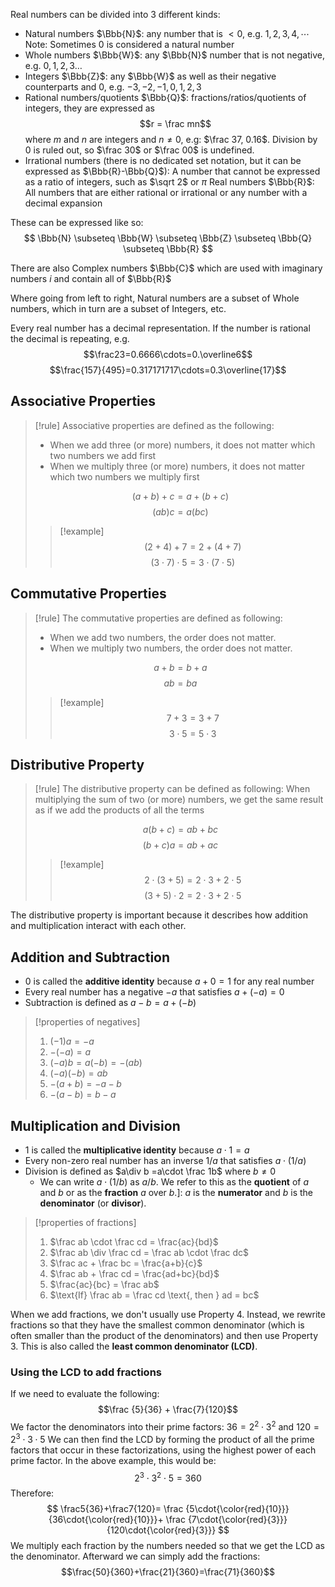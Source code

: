 Real numbers can be divided into 3 different kinds:
- Natural numbers $\Bbb{N}$: any number that is $<0$, e.g. $1,2,3,4,\cdots$ Note: Sometimes $0$ is considered a natural number
- Whole numbers $\Bbb{W}$: any $\Bbb{N}$ number that is not negative, e.g. $0,1,2,3\dots$
- Integers $\Bbb{Z}$: any $\Bbb{W}$ as well as their negative counterparts and $0$, e.g. $-3,-2,-1,0,1,2,3$
- Rational numbers/quotients $\Bbb{Q}$: fractions/ratios/quotients of integers, they are expressed as $$r = \frac mn$$ where $m$ and $n$ are integers and $n \neq 0$, e.g: $\frac 37, 0.16$. Division by $0$ is ruled out, so $\frac 30$ or $\frac 00$ is undefined.
- Irrational numbers (there is no dedicated set notation, but it can be expressed as $\Bbb{R}-\Bbb{Q}$): A number that cannot be expressed as a ratio of integers, such as $\sqrt 2$ or $\pi$
Real numbers $\Bbb{R}$: All numbers that are either rational or irrational or any number with a decimal expansion

These can be expressed like so:
$$
\Bbb{N} \subseteq \Bbb{W} \subseteq \Bbb{Z} \subseteq \Bbb{Q} \subseteq \Bbb{R}
$$

There are also Complex numbers $\Bbb{C}$ which are used with imaginary numbers $i$ and contain all of $\Bbb{R}$

Where going from left to right, Natural numbers are a subset of Whole numbers, which in turn are a subset of Integers, etc.

Every real number has a decimal representation. If the number is rational the decimal is repeating, e.g. $$\frac23=0.6666\cdots=0.\overline6$$
$$\frac{157}{495}=0.317171717\cdots=0.3\overline{17}$$

## Associative Properties

> [!rule]
> Associative properties are defined as the following: 
> - When we add three (or more) numbers, it does not matter which two numbers we add first
> - When we multiply three (or more) numbers, it does not matter which two numbers we multiply first
> 
> $$(a + b) + c = a + (b + c)$$
> $$(ab)c = a(bc)$$
> > [!example]
> > $$(2 + 4) + 7 = 2 + (4 + 7)$$
> > $$(3 \cdot 7) \cdot 5 = 3 \cdot (7 \cdot 5)$$

## Commutative Properties

> [!rule]
> The commutative properties are defined as following:
> - When we add two numbers, the order does not matter.
> - When we multiply two numbers, the order does not matter.
> 
> $$a + b = b + a$$
> $$ab = ba$$
> >[!example]
> >$$7 + 3 = 3 + 7$$
> >$$3 \cdot 5 = 5 \cdot 3$$

## Distributive Property
> [!rule]
> The distributive property can be defined as following:
> When multiplying the sum of two (or more) numbers, we get the same result as if we add the products of all the terms
> 
> $$a(b+c) = ab+bc$$
> $$(b+c)a = ab+ac$$
> >[!example]
> >$$2\cdot(3+5) = 2\cdot3 + 2\cdot5$$
> >$$(3+5)\cdot2 = 2\cdot3 + 2\cdot5$$

The distributive property is important because it describes how addition and multiplication interact with each other.

## Addition and Subtraction
- $0$ is called the **additive identity** because $a+0=1$ for any real number
- Every real number has a negative $-a$ that satisfies $a+(-a)=0$
- Subtraction is defined as $a-b=a+(-b)$
>[!properties of negatives]
>1. $(-1)a=-a$
>2. $-(-a)=a$
>3. $(-a)b=a(-b)=-(ab)$
>4. $(-a)(-b)=ab$
>5. $-(a+b)=-a-b$
>6. $-(a-b)=b-a$

## Multiplication and Division
- $1$ is called the **multiplicative identity** because $a\cdot1=a$
- Every non-zero real number has an inverse $1/a$ that satisfies $a\cdot(1/a)$
- Division is defined as $a\div b =a\cdot \frac 1b$ where $b \neq0$
	- We can write $a\cdot(1/b)$ as $a/b$. We refer to this as the **quotient** of $a$ and $b$ or as the **fraction** $a$ over $b$.]: $a$ is the **numerator** and $b$ is the **denominator** (or **divisor**).

>[!properties of fractions]
>1. $\frac ab \cdot \frac cd = \frac{ac}{bd}$
>2. $\frac ab \div \frac cd = \frac ab \cdot \frac dc$
>3. $\frac ac + \frac bc = \frac{a+b}{c}$
>4. $\frac ab + \frac cd = \frac{ad+bc}{bd}$
>5. $\frac{ac}{bc} = \frac ab$
>6. $\text{If} \frac ab = \frac cd \text{, then } ad = bc$

When we add fractions, we don't usually use Property 4. Instead, we rewrite fractions so that they have the smallest common denominator (which is often smaller than the product of the denominators) and then use Property 3. This is also called the **least common denominator (LCD)**.

### Using the LCD to add fractions
If we need to evaluate the following:
$$\frac {5}{36} + \frac{7}{120}$$
We factor the denominators into their prime factors: $36=2^2\cdot3^2$ and $120=2^3\cdot3\cdot5$
We can then find the LCD by forming the product of all the prime factors that occur in these factorizations, using the highest power of each prime factor. In the above example, this would be:
$$2^3\cdot3^2\cdot5 =360$$
Therefore:
$$
\frac5{36}+\frac7{120}=
\frac
{5\cdot{\color{red}{10}}}
{36\cdot{\color{red}{10}}}+
\frac
{7\cdot{\color{red}{3}}}
{120\cdot{\color{red}{3}}}
$$
We multiply each fraction by the numbers needed so that we get the LCD as the denominator. Afterward we can simply add the fractions:
$$\frac{50}{360}+\frac{21}{360}=\frac{71}{360}$$